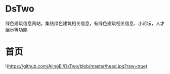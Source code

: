 # DsTwo
绿色建筑信息网站，集结绿色建筑相关信息，有绿色建筑相关信息、小论坛，人才展示等功能

# 首页
!(https://github.com/AjingEi/DsTwo/blob/master/head.jpg?raw=true)